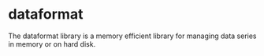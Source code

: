 # dataformat
The dataformat library is a memory efficient library for managing data series in memory or on hard disk.
